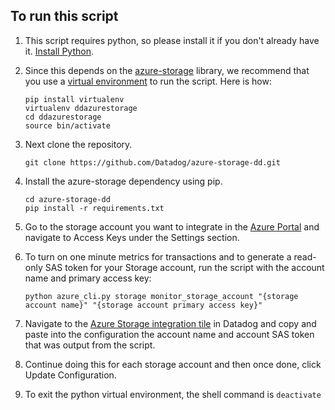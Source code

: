 ## To run this script

1. This script requires python, so please install it if you don't already have it. [Install Python](https://www.python.org/downloads/).

2. Since this depends on the [azure-storage](https://github.com/Azure/azure-storage-python) library, we recommend that you use a [virtual environment](https://docs.python.org/3/tutorial/venv.html) to run the script.  Here is how:

    ```
    pip install virtualenv
    virtualenv ddazurestorage
    cd ddazurestorage
    source bin/activate
    ```

3. Next clone the repository.

    ```
    git clone https://github.com/Datadog/azure-storage-dd.git
    ```

4. Install the azure-storage dependency using pip.

    ```
    cd azure-storage-dd
    pip install -r requirements.txt
    ```

5. Go to the storage account you want to integrate in the [Azure Portal](https://portal.azure.com) and navigate to Access Keys under the Settings section.


6. To turn on one minute metrics for transactions and to generate a read-only SAS token for your Storage account, run the script with the account name and primary access key:

    ```
    python azure_cli.py storage monitor_storage_account "{storage account name}" "{storage account primary access key}"
    ```

7. Navigate to the [Azure Storage integration tile](https://app.datadoghq.com/account/settings#integrations/azure_storage) in Datadog and copy and paste into the configuration the account name and account SAS token that was output from the script.

8. Continue doing this for each storage account and then once done, click Update Configuration.

9. To exit the python virtual environment, the shell command is `deactivate`